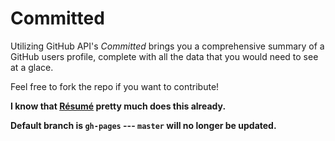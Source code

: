 Committed
========

Utilizing GitHub API's *Committed* brings you a comprehensive summary of a GitHub users profile, complete with all the data that you would need to see at a glace.

Feel free to fork the repo if you want to contribute!

**I know that [Résumé](http://resume.github.io/) pretty much does this already.**

**Default branch is `gh-pages` --- `master` will no longer be updated.**
